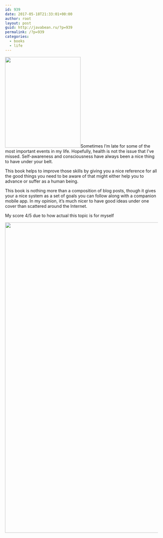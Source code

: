 ```yaml
---
id: 939
date: 2017-05-18T21:33:01+00:00
author: root
layout: post
guid: http://javabean.ru/?p=939
permalink: /?p=939
categories:
  - books
  - life
---
```

<img class="alignleft " src="https://imagery.pragprog.com/products/323/jkthp.jpg?1363811503" width="249" height="299" />Sometimes I&#8217;m late for some of the most important events in my life. Hopefully, health is not the issue that I&#8217;ve missed. Self-awareness and consciousness have always been a nice thing to have under your belt.

This book helps to improve those skills by giving you a nice reference for all the good things you need to be aware of that might either help you to advance or suffer as a human being.

This book is nothing more than a composition of blog posts, though it gives your a nice system as a set of goals you can follow along with a companion mobile app. In my opinion, it&#8217;s much nicer to have good ideas under one cover than scattered around the Internet.

My score 4/5 due to how actual this topic is for myself

<img class="aligncenter size-medium" src="http://static.wixstatic.com/media/04d516_0c2c25a17aba4df797711d4610e10fb7~mv2.jpg" width="5138" height="1023" />